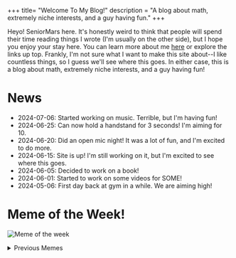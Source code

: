 +++
title= "Welcome To My Blog!"
description = "A blog about math, extremely niche interests, and a guy having fun."
+++

Heyo! SeniorMars here. It's honestly weird to think that people will spend their time reading things I wrote (I'm usually on the other side), but I hope you enjoy your stay here. You can learn more about me [here](/about) or explore the links up top. Frankly, I'm not sure what I want to make this site about--I like countless things, so I guess we'll see where this goes. In either case, this is a blog about math, extremely niche interests, and a guy having fun!


# News

- <time>2024-07-06</time>: Started working on music. Terrible, but I'm having fun!
- <time>2024-06-25</time>: Can now hold a handstand for 3 seconds! I'm aiming for 10.
- <time>2024-06-20</time>: Did an open mic night! It was a lot of fun, and I'm excited to do more.
- <time>2024-06-15</time>: Site is up! I'm still working on it, but I'm excited to see where this goes.
- <time>2024-06-05</time>: Decided to work on a book!
- <time>2024-06-01</time>: Started to work on some videos for SOME!
- <time>2024-05-06</time>: First day back at gym in a while. We are aiming high!

# Meme of the Week!

![Meme of the week](https://i.redd.it/qjo442jc9jt91.jpg)

<details>
<summary>Previous Memes</summary>
<p>
<ul>
    <li>
        Week of 7-[14-20]:<br>
        <img src="https://i.redd.it/ry2qxsjtt5cd1.jpeg" alt="Meme of the Week">
    </li>
    <li>
        Week of 7-[06-13]:<br>
        <img src="https://i.redd.it/g2nvq2b8ck7d1.png" alt="Meme of the Week">
    </li>
    <li>
        Week of 06-[30] to 7-[06]:<br>
        <img src="https://i.redd.it/8o9ag3tgxk9d1.jpeg" alt="Meme of the Week">
    </li>
    <li>
        Week of 06-[23-29]:<br>
        <img src="https://i.redd.it/kcwdh5q3qy7d1.jpeg" alt="Meme of the Week">
    </li>
    <li>
        Week of 06-[16-22]:<br>
        <img src="https://preview.redd.it/7oxqtby67c5d1.jpeg?auto=webp&amp;s=823b14d3440286b409cc3d34e7495aed20ecee63" alt="Meme of the Week">
    </li>
</ul>
</p>
</details>
